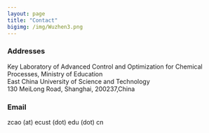 ```yaml
---
layout: page
title: "Contact"
bigimg: /img/Wuzhen3.png
---
```

### Addresses
Key Laboratory of Advanced Control and Optimization for Chemical Processes, Ministry of Education  
East China University of Science and Technology  
130 MeiLong Road, Shanghai, 200237,China

### Email
zcao (at) ecust (dot) edu (dot) cn

